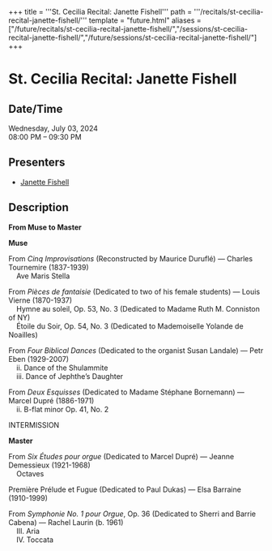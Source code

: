 +++
title = '''St. Cecilia Recital: Janette Fishell'''
path = '''/recitals/st-cecilia-recital-janette-fishell/'''
template = "future.html"
aliases = ["/future/recitals/st-cecilia-recital-janette-fishell/","/sessions/st-cecilia-recital-janette-fishell/","/future/sessions/st-cecilia-recital-janette-fishell/"]
+++

<h1>St. Cecilia Recital: Janette Fishell</h1>

<h2>Date/Time</h2>
<p>Wednesday, July 03, 2024<br>
08:00 PM – 09:30 PM</p>
<h2>Presenters</h2>
<ul>
<li><a href="/performers/janette-fishell/">Janette Fishell</a></li>
</ul>
<h2>Description</h2>

<div class="ag87-crtemvc-hsbk"><div class="css-vsf5of"><p class="carina-rte-public-DraftStyleDefault-block"><span style="font-weight: bold;">From Muse to Master</span></p><p class="carina-rte-public-DraftStyleDefault-block"><span style="font-weight: bold;">Muse</span></p><p class="carina-rte-public-DraftStyleDefault-block">From <span style="font-style: italic;">Cinq Improvisations</span> (Reconstructed by Maurice Duruflé) — Charles Tournemire (1837-1939)<br>&nbsp; &nbsp; Ave Maris Stella</p><p class="carina-rte-public-DraftStyleDefault-block">From <span style="font-style: italic;">Pièces de fantaisie</span> (Dedicated to two of his female students) — Louis Vierne (1870-1937)<br>&nbsp; &nbsp; Hymne au soleil, Op. 53, No. 3 (Dedicated to Madame Ruth M. Conniston of NY)<br>&nbsp; &nbsp; Étoile du Soir, Op. 54, No. 3 (Dedicated to Mademoiselle Yolande de Noailles)&nbsp;</p><p class="carina-rte-public-DraftStyleDefault-block">From <span style="font-style: italic;">Four Biblical Dances</span> (Dedicated to the organist Susan Landale) — Petr Eben (1929-2007) <br>&nbsp; &nbsp; ii. Dance of the Shulammite<br>&nbsp; &nbsp; iii. Dance of Jephthe’s Daughter</p><p class="carina-rte-public-DraftStyleDefault-block">From <span style="font-style: italic;">Deux Esquisses</span> (Dedicated to Madame Stéphane Bornemann) — Marcel Dupré (1886-1971)<br>&nbsp; &nbsp; ii. B-flat minor Op. 41, No. 2</p><p class="carina-rte-public-DraftStyleDefault-block">INTERMISSION</p><p class="carina-rte-public-DraftStyleDefault-block"><span style="font-weight: bold;">Master</span></p><p class="carina-rte-public-DraftStyleDefault-block">From <span style="font-style: italic;">Six Études pour orgue</span> (Dedicated to Marcel Dupré) — Jeanne Demessieux (1921-1968)<br>&nbsp; &nbsp; Octaves</p><p class="carina-rte-public-DraftStyleDefault-block">Première Prélude et Fugue (Dedicated to Paul Dukas) — Elsa Barraine (1910-1999)</p><p class="carina-rte-public-DraftStyleDefault-block">From <span style="font-style: italic;">Symphonie No. 1 pour Orgue</span>, Op. 36 (Dedicated to Sherri and Barrie Cabena) — Rachel Laurin (b. 1961)<br>&nbsp; &nbsp; III. Aria<br>&nbsp; &nbsp; IV. Toccata</p></div></div>



